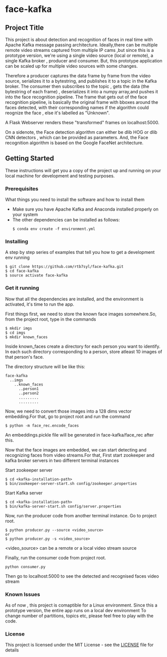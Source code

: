 # face-kafka

## Project Title
This project is about detection and recognition of faces in real time with Apache Kafka message passing architecture.
Ideally,there can be multiple remote video streams captured from multiple IP cams ,but since this is a prototype version, we're using a single video source (local or remote), a single Kafka broker , producer and consumer.
But, this prototype application can be scaled up for multiple video sources with some changes.

Therefore a producer captures the data frame by frame from the video source, serializes it to a bytestring, and publishes it to a topic in the Kafka broker. 
The consumer then subscribes to the topic , gets the data (the bytestring of each frame) , deserializes it into a numpy array,and pushes it into the face recognition pipeline.
The frame that gets out of the face recognition pipeline, is basically the original frame with bboxes around the faces detected, with their corresponding names if the algorithm could reognize the face , else it's labelled as "Unknown".

A Flask Webserver renders these "transformed" frames on localhost:5000.

On a sidenote, the Face detection algorithm can either be dlib HOG or dlib CNN detectors , which can be provided as parameters.
And, the Face recognition algorithm is based on the Google FaceNet architecture.


## Getting Started

These instructions will get you a copy of the project up and running on your local machine for development and testing purposes.



### Prerequisites

What things you need to install the software and how to install them

- Make sure you have Apache Kafka and Anaconda installed properly on your system
- The other dependencies can be installed as follows:
  ```
  $ conda env create -f environment.yml
  ```

### Installing

A step by step series of examples that tell you how to get a development env running

```
$ git clone https://github.com/rtb7syl/face-kafka.git
$ cd face-kafka
$ source activate face-kafka
```

### Get it running

Now that all the dependencies are installed, and the environment is activated, it's time to run the app.

First things first, we need to store the known face images somewhere.So, from the project root, type in the commands
```
$ mkdir imgs
$ cd imgs
$ mkdir known_faces
```
Inside known_faces create a directory for each person you want to identify. In each such directory corresponding to a person, store atleast 10 images of that person's face.

The directory structure will be like this:
```
face-kafka
  ..imgs
    ..known_faces
      ..person1
      ..person2
      .........
      .........
```
Now, we need to convert those images into a 128 dims vector embedding.For that, go to project root and run the command
```
$ python -m face_rec.encode_faces
```
An embeddings.pickle file will be generated in face-kafka/face_rec after this. 

Now that the face images are embedded, we can start detecting and recognizing faces from video streams.For that,
First start zookeeper and kafka broker servers in two different terminal instances

Start zookeeper server 
```
$ cd <kafka-installation-path>
$ bin/zookeeper-server-start.sh config/zookeeper.properties
```
Start Kafka server
```
$ cd <kafka-installation-path>
$ bin/kafka-server-start.sh config/server.properties
```
Now, run the producer code from another terminal instance. Go to project root.
```
$ python producer.py --source <video_source>
or
$ python producer.py -s <video_source>
```
<video_source> can be a remote or a local video stream source

Finally, run the consumer code from project root.
```
python consumer.py
```
Then go to localhost:5000 to see the detected and recognised faces video stream

### Known Issues

As of now , this project is comaptible for a Linux environment.
Since this a prototype version, the entire app runs on a local dev environment
To change number of partitions, topics etc, please feel free to play with the code.

### License
This project is licensed under the MIT License - see the [LICENSE](LICENSE) file for details

